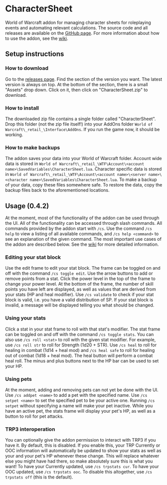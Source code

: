 # CharacterSheet
World of Warcraft addon for managing character sheets for roleplaying events and automating relevant calculations.
The source code and all releases are available on the [GitHub page](https://github.com/Kumodatsu/CharacterSheet).
For more information about how to use the addon, see the [wiki](https://github.com/Kumodatsu/CharacterSheet/wiki).

## Setup instructions
### How to download
Go to the [releases page](https://github.com/Kumodatsu/CharacterSheet/releases).
Find the section of the version you want.
The latest version is always on top.
At the bottom of the section, there is a small "Assets" drop down.
Click on it, then click on "CharacterSheet.zip" to download.

### How to install
The downloaded zip file contains a single folder called "CharacterSheet".
Drop this folder (not the zip file itself!) into your AddOns folder `World of Warcraft\_retail_\Interface\AddOns`.
If you run the game now, it should be working.

### How to make backups
The addon saves your data into your World of Warcraft folder.
Account wide data is stored in `World of Warcraft\_retail_\WTF\Account\<account name>\SavedVariables\CharacterSheet.lua`.
Character specific data is stored in `World of Warcraft\_retail_\WTF\Account\<account name>\<server name>\<character name>\SavedVariables\CharacterSheet.lua`.
To make a backup of your data, copy these files somewhere safe.
To restore the data, copy the backup files back to the aforementioned locations.

## Usage (0.4.2)
At the moment, most of the functionality of the addon can be used through the UI.
All of the functionality can be accessed through slash commands.
All commands provided by the addon start with `/cs`.
Use the command `/cs help` to view a listing of all available commands, and `/cs help <command>` to see an explanation of the given command.
The most important use cases of the addon are described below.
See the [wiki](https://github.com/Kumodatsu/CharacterSheet/wiki) for more detailed information.

### Editing your stat block
Use the edit frame to edit your stat block.
The frame can be toggled on and off with the command `/cs toggle edit`.
Use the arrow buttons to add or remove points from a stat.
Click the power level in the top of the frame to change your power level.
At the bottom of the frame, the number of skill points you have left are displayed,
as well as values that are derived from your stats (HP and heal modifier).
Use `/cs validate` to check if your stat block is valid, i.e. you have a valid distribution of SP.
If your stat block is invalid, a message will be displayed telling you what should be changed.

### Using your stats
Click a stat in your stat frame to roll with that stat's modifier.
The stat frame can be toggled on and off with the command `/cs toggle stats`.
You can also use `/cs roll <stat>` to roll with the given stat modifier.
For example, use `/cs roll str` to roll for Strength (1d20 + STR).
Use `/cs heal` to roll for healing in combat (1d14 + heal mod)
and `/cs heal safe` to roll for healing out of combat (1d18 + heal mod).
The heal button will perform a combat heal roll.
The minus and plus buttons next to the HP bar can be used to set your HP.

### Using pets
At the moment, adding and removing pets can not yet be done with the UI.
Use `/cs addpet <name>` to add a pet with the specified name.
Use `/cs setpet <name>` to set the specified pet to be your active one.
Running `/cs setpet` without specifying a name will make your pet inactive.
While you have an active pet, the stats frame will display your pet's HP,
as well as a button to roll for pet attacks.

### TRP3 interoperation
You can optionally give the addon permission to interact with TRP3 if you have
it.
By default, this is disabled.
If you enable this, your TRP Currently or OOC information will automatically be
updated to show your stats as well as your and your pet's HP whenever these
change.
This will replace whatever else you might have had there, so make absolutely
sure this is what you want!
To have your Currently updated, use `/cs trpstats cur`.
To have your OOC updated, use `/cs trpstats ooc`.
To disable this altogether, use `/cs trpstats off` (this is the default).
